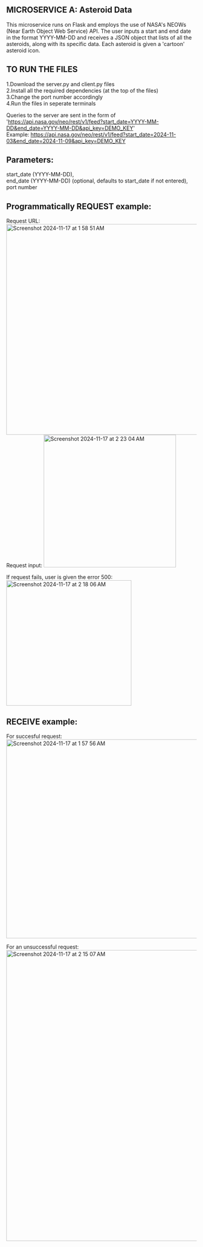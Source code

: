 ## MICROSERVICE A: Asteroid Data
This microservice runs on Flask and employs the use of NASA's NEOWs (Near Earth Object Web Service) API. The user inputs a start and end date in the format YYYY-MM-DD and receives a JSON object that lists of all the asteroids, along with its specific data. Each asteroid is given a 'cartoon' asteroid icon. 

## TO RUN THE FILES
  1.Download the server.py and client.py files                                                                                                                                                    
  2.Install all the required dependencies (at the top of the files)                                                                                                                               
  3.Change the port number accordingly                                                                                                                                                            
  4.Run the files in seperate terminals
  

  Queries to the server are sent in the form of 'https://api.nasa.gov/neo/rest/v1/feed?start_date=YYYY-MM-DD&end_date=YYYY-MM-DD&api_key=DEMO_KEY'                                                
      Example: https://api.nasa.gov/neo/rest/v1/feed?start_date=2024-11-03&end_date=2024-11-09&api_key=DEMO_KEY
  
  ## Parameters:
  start_date (YYYY-MM-DD),                                                                                                                                                                        
  end_date (YYYY-MM-DD) (optional, defaults to start_date if not entered),                                                                                                                        
  port number 

  ## Programmatically REQUEST example:

  Request URL:
  <img width="556" alt="Screenshot 2024-11-17 at 1 58 51 AM" src="https://github.com/user-attachments/assets/0d9d3cc9-06d3-4282-81d1-22add399a4af">                                                
  Request input:
  <img width="350" alt="Screenshot 2024-11-17 at 2 23 04 AM" src="https://github.com/user-attachments/assets/782eb2a0-a83c-4a12-bf7f-d201f5a24a81">


  If request fails, user is given the error 500:
  <img width="331" alt="Screenshot 2024-11-17 at 2 18 06 AM" src="https://github.com/user-attachments/assets/0e2e9aa3-22b0-4ba5-af6f-01a20636eedc">



  ## RECEIVE example:

   For succesful request:
  <img width="525" alt="Screenshot 2024-11-17 at 1 57 56 AM" src="https://github.com/user-attachments/assets/31c46211-3a2f-40dc-8ab7-f6981f88c618">

  For an unsuccessful request:
  <img width="768" alt="Screenshot 2024-11-17 at 2 15 07 AM" src="https://github.com/user-attachments/assets/1c08286d-e96c-4b0c-a5e1-ddfaa67a1d67">
    

    

 

